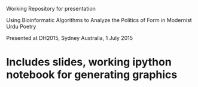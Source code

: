 Working Repository for presentation

Using Bioinformatic Algorithms to Analyze the Politics of Form in Modernist Urdu Poetry

Presented at DH2015, Sydney Australia, 1 July 2015

Includes slides, working ipython notebook for generating graphics
======
